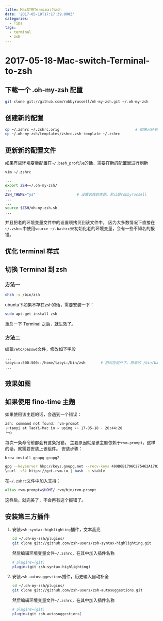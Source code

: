 ```yaml
---
title: Mac切换Terminal为zsh
date: '2017-05-18T17:17:39.000Z'
categories:
  - Tips
tags:
  - terminal
  - zsh
---
```


# 2017-05-18-Mac-switch-Terminal-to-zsh

## 下载一个 .oh-my-zsh 配置

```bash
git clone git://github.com/robbyrussell/oh-my-zsh.git ~/.oh-my-zsh
```

## 创建新的配置

```bash
cp ~/.zshrc ~/.zshrc.orig                                   # 如果已经有一个 .zshrc 文件，备份一下
cp ~/.oh-my-zsh/templates/zshrc.zsh-template ~/.zshrc
```

## 更新新的配置文件

如果有些环境变量配置在`~/.bash_profile`的话，需要在新的配置里进行刷新

```bash
vim ~/.zshrc
```

```bash
...
export ZSH=~/.oh-my-zsh/
...
ZSH_THEME="ys"                   # 设置选择的主题。默认是robbyrussell
...
...
source $ZSH/oh-my-zsh.sh
...
```

并且把老的环境变量文件中的设置项拷贝到该文件中。 因为大多数情况下直接在`~/.zshrc`中使用`source ~/.bashrc`来初始化老的环境变量，会有一些不知名的报错。

## 优化 terminal 样式

## 切换 Terminal 到 zsh

### 方法一

```bash
chsh -s /bin/zsh
```

ubuntu下如果不存在zsh的话，需要安装一下：

```bash
sudo apt-get install zsh
```

重启一下 Terminal 之后，就生效了。

### 方法二

编辑`/etc/passwd`文件，修改如下字段

```bash
...
taoyi:x:500:500::/home/taoyi:/bin/zsh       # 把对应用户下，原来的 /bin/bash 改成新的 /bin/zsh
...
```

## 效果如图

## 如果使用 fino-time 主题

如果使用该主题的话，会遇到一个错误：

```bash
zsh: command not found: rvm-prompt
╭─taoyi at TaoYi-Mac in ~ using ‹› 17-05-18 - 20:44:28
╰─○
```

每次一条命令前都会有这条报错。 主要原因就是该主题依赖于`rvm-prompt`，这样的话，就需要安装上该组件。 安装步骤：

```bash
brew install gnupg gnupg2
```

```bash
gpg --keyserver hkp://keys.gnupg.net --recv-keys 409B6B1796C275462A1703113804BB82D39DC0E3
\curl -sSL https://get.rvm.io | bash -s stable
```

在`~/.zshrc`文件中加入支持：

```bash
alias rvm-prompt=$HOME/.rvm/bin/rvm-prompt
```

这样后，就完美了，不会再有这个报错了。

## 安装第三方插件

1. 安装`zsh-syntax-highlighting`插件，文本高亮

   ```bash
   cd ~/.oh-my-zsh/plugins/
   git clone git://github.com/zsh-users/zsh-syntax-highlighting.git
   ```

   然后编辑环境变量文件`~/.zshrc`，在其中加入插件名称

   ```bash
   # plugins=(git)
   plugin=(git zsh-syntax-highlighting)
   ```

2. 安装`zsh-autosuggestions`插件，历史输入自动补全

   ```bash
   cd ~/.oh-my-zsh/plugins/
   git clone git://github.com/zsh-users/zsh-autosuggestions.git
   ```

   然后编辑环境变量文件`~/.zshrc`，在其中加入插件名称

   ```bash
   # plugins=(git)
   plugin=(git zsh-autosuggestions)
   ```

